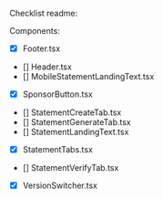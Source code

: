 Checklist readme: 

Components: 
- [x] Footer.tsx
- [] Header.tsx
- [] MobileStatementLandingText.tsx
- [x] SponsorButton.tsx
- [] StatementCreateTab.tsx
- [] StatementGenerateTab.tsx
- [] StatementLandingText.tsx
- [x] StatementTabs.tsx
- [] StatementVerifyTab.tsx
- [x] VersionSwitcher.tsx

